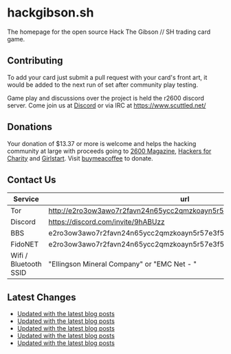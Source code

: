 # hackgibson.sh
The homepage for the open source Hack The Gibson // SH trading card game.


## Contributing

To add your card just submit a pull request with your card's front art, it would be added to the next run of set after community play testing.

Game play and discussions over the project is held the r2600 discord server. Come join us at [Discord](https://discord.com/invite/9hABUzz) or via IRC at https://www.scuttled.net/


## Donations

Your donation of $13.37 or more is welcome and helps the hacking community at large with proceeds going to [2600 Magazine](https://2600.com/), [Hackers for Charity](https://hackersforcharity.org) and [Girlstart](https://girlstart.org).  Visit [buymeacoffee](https://www.buymeacoffee.com/hackgibson.sh) to donate.


## Contact Us

Service | url
-|-
Tor | http://e2ro3ow3awo7r2favn24n65ycc2qmzkoayn5r57e3f56nvjwdcgg32ad.onion
Discord | https://discord.com/invite/9hABUzz
BBS | e2ro3ow3awo7r2favn24n65ycc2qmzkoayn5r57e3f56nvjwdcgg32ad.onion:23
FidoNET | e2ro3ow3awo7r2favn24n65ycc2qmzkoayn5r57e3f56nvjwdcgg32ad.onion:24554
Wifi / Bluetooth SSID | "Ellingson Mineral Company" or "EMC Net - <fidonet address>"

## Latest Changes
<!-- BLOG-POST-LIST:START -->
- [Updated with the latest blog posts](https://github.com/DFW2600/hackgibson.sh/commit/8c78228c76eae8384af730863658d9a4054f89db)
- [Updated with the latest blog posts](https://github.com/DFW2600/hackgibson.sh/commit/a136b04ee2f78c37b9a607249ee3e3856efa46e2)
- [Updated with the latest blog posts](https://github.com/DFW2600/hackgibson.sh/commit/0570bffe05501858a9a2f02204c65fda11a6f4e1)
- [Updated with the latest blog posts](https://github.com/DFW2600/hackgibson.sh/commit/88265bf63ccd4da5f16dd169dc90cbe4edcfe86c)
- [Updated with the latest blog posts](https://github.com/DFW2600/hackgibson.sh/commit/77cfa2ed1efc353ea747d378c97f42e90f702c59)
<!-- BLOG-POST-LIST:END -->
